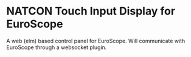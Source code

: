 # NATCON Touch Input Display for EuroScope

A web (elm) based control panel for EuroScope. Will communicate with EuroScope through a websocket plugin.
